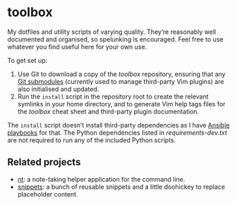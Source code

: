 toolbox
=======

My dotfiles and utility scripts of varying quality. They’re reasonably
well documented and organised, so spelunking is encouraged. Feel free to
use whatever you find useful here for your own use.

To get set up:

1.  Use Git to download a copy of the *toolbox* repository, ensuring
    that any [Git submodules][] (currently used to manage third-party
    Vim plugins) are also initialised and updated.
2.  Run the `install` script in the repository root to create the
    relevant symlinks in your home directory, and to generate Vim help
    tags files for the *toolbox* cheat sheet and third-party plugin
    documentation.

The `install` script doesn’t install third-party dependencies as I have
[Ansible playbooks][] for that. The Python dependencies listed in
*requirements-dev.txt* are not required to run any of the included
Python scripts.

  [Git submodules]: <https://git-scm.com/book/en/v2/Git-Tools-Submodules>
  [Ansible playbooks]: <https://www.robotinaponcho.net/git/#setup>


## Related projects

-   [nt][]: a note-taking helper application for the command line.
-   [snippets][]: a bunch of reusable snippets and a little doohickey to
    replace placeholder content.

  [nt]: <https://www.robotinaponcho.net/git/#nt>
  [snippets]: <https://www.robotinaponcho.net/git/#snippets>
